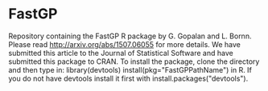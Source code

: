 # FastGP
Repository containing the FastGP R package by G. Gopalan and L. Bornn. Please read http://arxiv.org/abs/1507.06055 for more details. We have submitted this article to the Journal of Statistical Software and have submitted this package to CRAN. To install the package, clone the directory and then type in:
library(devtools)
install(pkg="FastGPPathName")
in R. If you do not have devtools install it first with install.packages("devtools").

